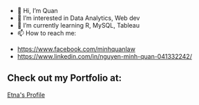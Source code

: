 - 👋 Hi, I’m Quan
- 👀 I’m interested in Data Analytics, Web dev
- 🌱 I’m currently learning R, MySQL, Tableau
- 📫 How to reach me:
 + https://www.facebook.com/minhquanlaw
 + https://www.linkedin.com/in/nguyen-minh-quan-041332242/

## Check out my Portfolio at:
[Etna's Profile](https://etna-portfolio.vercel.app/)
<!---
canconan123/canconan123 is a ✨ special ✨ repository because its `README.md` (this file) appears on your GitHub profile.
You can click the Preview link to take a look at your changes.
--->
